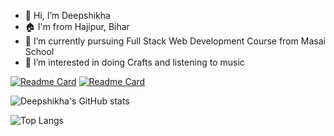 - 👋 Hi, I’m Deepshikha
- 🏠 I'm from Hajipur, Bihar
- 🌱 I’m currently pursuing Full Stack Web Development Course from Masai School
- 👀 I’m interested in doing Crafts and listening to music

[![Readme Card](https://github-readme-stats.vercel.app/api/pin/?username=Deep-06&repo=github-readme-stats)](https://github.com/Deep-06/github-readme-stats)
[![Readme Card](https://github-readme-stats.vercel.app/api/pin/?username=anuraghazra&repo=github-readme-stats)](https://github.com/anuraghazra/github-readme-stats)

![Deepshikha's GitHub stats](https://github-readme-stats.vercel.app/api?username=Deep-06&show_icons=true&theme=radical)

![Top Langs](https://github-readme-stats.vercel.app/api/top-langs/?username=Deep-06&layout=compact)
